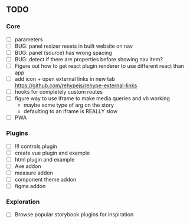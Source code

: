 ## TODO

### Core

- [ ] parameters
- [ ] BUG: panel resizer resets in built website on nav
- [ ] BUG: panel (source) has wrong spacing
- [ ] BUG: detect if there are properties before showing nav item?
- [ ] Figure out how to get react plugin renderer to use different react than app
- [ ] add icon + open external links in new tab https://github.com/rehypejs/rehype-external-links
- [ ] hooks for completely custom routes
- [ ] figure way to use iframe to make media queries and vh working
  - maybe some type of arg on the story
  - defaulting to an iframe is REALLY slow
- [ ] PWA

### Plugins

- [ ] !!! controls plugin
- [ ] create vue plugin and example
- [ ] html plugin and example
- [ ] Axe addon
- [ ] measure addon
- [ ] component theme addon
- [ ] figma addon

### Exploration

- [ ] Browse popular storybook plugins for inspiration

